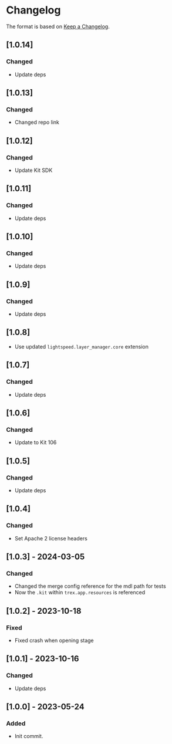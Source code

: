 # Changelog

The format is based on [Keep a Changelog](https://keepachangelog.com/en/1.0.0/).

## [1.0.14]
### Changed
- Update deps

## [1.0.13]
### Changed
- Changed repo link

## [1.0.12]
### Changed
- Update Kit SDK

## [1.0.11]
### Changed
- Update deps

## [1.0.10]
### Changed
- Update deps

## [1.0.9]
### Changed
- Update deps

## [1.0.8]
- Use updated `lightspeed.layer_manager.core` extension

## [1.0.7]
### Changed
- Update deps

## [1.0.6]
### Changed
- Update to Kit 106

## [1.0.5]
### Changed
- Update deps

## [1.0.4]
### Changed
- Set Apache 2 license headers

## [1.0.3] - 2024-03-05
### Changed
- Changed the merge config reference for the mdl path for tests
- Now the `.kit` within `trex.app.resources` is referenced

## [1.0.2] - 2023-10-18
### Fixed
- Fixed crash when opening stage

## [1.0.1] - 2023-10-16
### Changed
- Update deps

## [1.0.0] - 2023-05-24
### Added
- Init commit.
